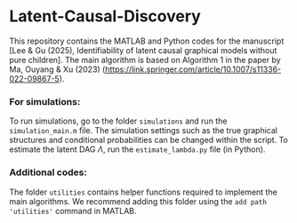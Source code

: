 # Latent-Causal-Discovery

This repository contains the MATLAB and Python codes for the manuscript [Lee & Gu (2025), Identifiability of latent causal graphical models without pure children]. The main algorithm is based on Algorithm 1 in the paper by Ma, Ouyang & Xu (2023) (https://link.springer.com/article/10.1007/s11336-022-09867-5).

### For simulations:
To run simulations, go to the folder `simulations` and run the `simulation_main.m` file. The simulation settings such as the true graphical structures and conditional probabilities can be changed within the script. To estimate the latent DAG $\Lambda$, run the `estimate_lambda.py` file (in Python).

### Additional codes:
The folder `utilities` contains helper functions required to implement the main algorithms. We recommend adding this folder using the `add path 'utilities'` command in MATLAB.

